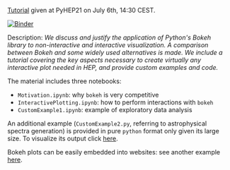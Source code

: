 [Tutorial](https://indico.cern.ch/event/1019958/contributions/4420290/) given at PyHEP21 on July 6th, 14:30 CEST.

[![Binder](https://mybinder.org/badge_logo.svg)](https://mybinder.org/v2/gh/b-fontana/PyHEP21BokehPresentation/HEAD?urlpath=lab/tree/Motivation.ipynb)

<!---  # [![Binder](https://mybinder.org/badge_logo.svg)](https://mybinder.org/v2/gh/b-fontana/PyHEP21BokehPresentation/HEAD) --->

Description: *We discuss and justify the application of Python's Bokeh library to non-interactive and interactive visualization. A comparison between Bokeh and some widely used alternatives is made. We include a tutorial covering the key aspects necessary to create virtually any interactive plot needed in HEP, and provide custom examples and code.*

The material includes three notebooks:
- ```Motivation.ipynb```: why ```bokeh``` is very competitive
- ```InteractivePlotting.ipynb```: how to perform interactions with ```bokeh```
- ```CustomExample1.ipynb```: example of exploratory data analysis

An additional example (```CustomExample2.py```, referring to astrophysical spectra generation) is provided in pure ```python``` format only given its large size. To visualize its output click [here](https://b-fontana.github.io/PyHEP21BokehPresentation/SpectraGeneration/).

Bokeh plots can be easily embedded into websites: see another example [here](https://b-fontana.github.io/PyHEP21BokehPresentation/ExploreData/).
